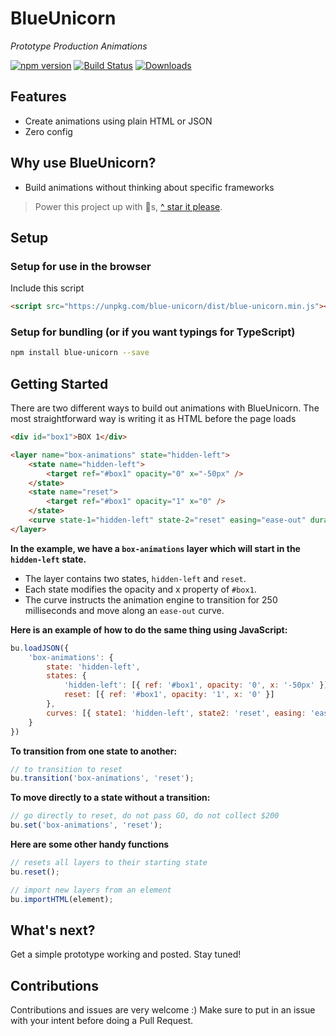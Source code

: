 # BlueUnicorn

*Prototype Production Animations*

[![npm version](https://badge.fury.io/js/blue-unicorn.svg)](https://badge.fury.io/js/blue-unicorn)
[![Build Status](https://travis-ci.org/blue-unicorn/blue-unicorn.svg?branch=master)](https://travis-ci.org/blue-unicorn/blue-unicorn)
[![Downloads](https://img.shields.io/npm/dm/blue-unicorn.svg)](https://www.npmjs.com/package/blue-unicorn)

## Features

- Create animations using plain HTML or JSON
- Zero config

## Why use BlueUnicorn?

- Build animations without thinking about specific frameworks

> Power this project up with 🌟s,  [^ star it please](https://github.com/blue-unicorn/blue-unicorn/stargazers).

## Setup

### Setup for use in the browser
Include this script
```html
<script src="https://unpkg.com/blue-unicorn/dist/blue-unicorn.min.js"></script>
```

### Setup for bundling (or if you want typings for TypeScript)

```bash
npm install blue-unicorn --save
```

## Getting Started
There are two different ways to build out animations with BlueUnicorn.  The most straightforward way is writing it as HTML before the page loads

```html
<div id="box1">BOX 1</div>

<layer name="box-animations" state="hidden-left">
    <state name="hidden-left">
        <target ref="#box1" opacity="0" x="-50px" />
    </state>
    <state name="reset">
        <target ref="#box1" opacity="1" x="0" />
    </state>
    <curve state-1="hidden-left" state-2="reset" easing="ease-out" duration="250" />
</layer>
```
**In the example, we have a ```box-animations``` layer which will start in the ```hidden-left``` state.**

- The layer contains two states, ```hidden-left``` and ```reset```.  
- Each state modifies the opacity and x property of ```#box1```.  
- The curve instructs the animation engine to transition for 250 milliseconds and move along an ```ease-out``` curve.

**Here is an example of how to do the same thing using JavaScript:**

```js
bu.loadJSON({
    'box-animations': {
        state: 'hidden-left',
        states: {
            'hidden-left': [{ ref: '#box1', opacity: '0', x: '-50px' }],
            reset: [{ ref: '#box1', opacity: '1', x: '0' }]
        },
        curves: [{ state1: 'hidden-left', state2: 'reset', easing: 'ease-out', duration: 250 }]
    }
})
```

**To transition from one state to another:**
```js
// to transition to reset
bu.transition('box-animations', 'reset');
```

**To move directly to a state without a transition:**
```js
// go directly to reset, do not pass GO, do not collect $200
bu.set('box-animations', 'reset');
```

**Here are some other handy functions**
```js
// resets all layers to their starting state
bu.reset();

// import new layers from an element
bu.importHTML(element);
```

## What's next?

Get a simple prototype working and posted.   Stay tuned!

## Contributions

Contributions and issues are very welcome :)  Make sure to put in an issue with your intent before doing a Pull Request.
